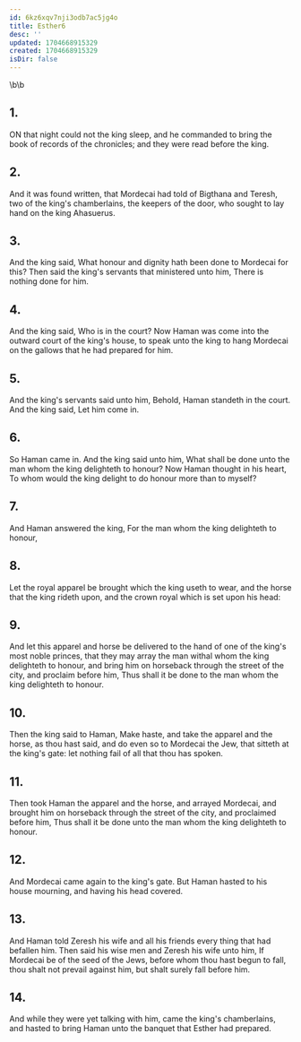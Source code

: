 ```yaml
---
id: 6kz6xqv7nji3odb7ac5jg4o
title: Esther6
desc: ''
updated: 1704668915329
created: 1704668915329
isDir: false
---
```

\b\b
## 1.
ON that night could not the king sleep, and he commanded to bring the book of records of the chronicles; and they were read before the king.
## 2.
And it was found written, that Mordecai had told of Bigthana and Teresh, two of the king's chamberlains, the keepers of the door, who sought to lay hand on the king Ahasuerus.
## 3.
And the king said, What honour and dignity hath been done to Mordecai for this?  Then said the king's servants that ministered unto him, There is nothing done for him.
## 4.
And the king said, Who is in the court?  Now Haman was come into the outward court of the king's house, to speak unto the king to hang Mordecai on the gallows that he had prepared for him.
## 5.
And the king's servants said unto him, Behold, Haman standeth in the court.  And the king said, Let him come in.
## 6.
So Haman came in.  And the king said unto him, What shall be done unto the man whom the king delighteth to honour?  Now Haman thought in his heart, To whom would the king delight to do honour more than to myself?
## 7.
And Haman answered the king, For the man whom the king delighteth to honour,
## 8.
Let the royal apparel be brought which the king useth to wear, and the horse that the king rideth upon, and the crown royal which is set upon his head:
## 9.
And let this apparel and horse be delivered to the hand of one of the king's most noble princes, that they may array the man withal whom the king delighteth to honour, and bring him on horseback through the street of the city, and proclaim before him, Thus shall it be done to the man whom the king delighteth to honour.
## 10.
Then the king said to Haman, Make haste, and take the apparel and the horse, as thou hast said, and do even so to Mordecai the Jew, that sitteth at the king's gate: let nothing fail of all that thou has spoken.
## 11.
Then took Haman the apparel and the horse, and arrayed Mordecai, and brought him on horseback through the street of the city, and proclaimed before him, Thus shall it be done unto the man whom the king delighteth to honour.
## 12.
And Mordecai came again to the king's gate.  But Haman hasted to his house mourning, and having his head covered.
## 13.
And Haman told Zeresh his wife and all his friends every thing that had befallen him.  Then said his wise men and Zeresh his wife unto him, If Mordecai be of the seed of the Jews, before whom thou hast begun to fall, thou shalt not prevail against him, but shalt surely fall before him.
## 14.
And while they were yet talking with him, came the king's chamberlains, and hasted to bring Haman unto the banquet that Esther had prepared.
